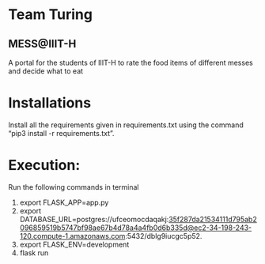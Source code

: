 # Team Turing
## MESS@IIIT-H
A portal for the students of IIIT-H to rate the food items of different messes and decide what to eat

# Installations
Install all the requirements given in requirements.txt using the
command “pip3 install -r requirements.txt”.

# Execution:
Run the following commands in terminal
1) export FLASK_APP=app.py
2) export DATABASE_URL=postgres://ufceomocdaqakj:35f287da21534111d795ab2096859519b5747bf98ae67b4d78a4a4fb0d6b335d@ec2-34-198-243-120.compute-1.amazonaws.com:5432/dblg9iucgc5p52.
3) export FLASK_ENV=development
4) flask run

